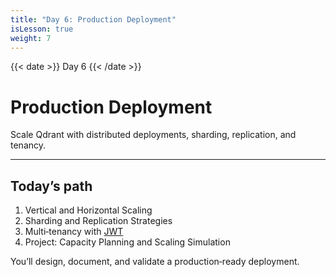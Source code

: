 ```yaml
---
title: "Day 6: Production Deployment"
isLesson: true
weight: 7
---
```


{{< date >}} Day 6 {{< /date >}}

# Production Deployment

Scale Qdrant with distributed deployments, sharding, replication, and tenancy.

---

## Today’s path

1. Vertical and Horizontal Scaling
2. Sharding and Replication Strategies
3. Multi‑tenancy with [JWT](https://jwt.io/)
4. Project: Capacity Planning and Scaling Simulation

You’ll design, document, and validate a production‑ready deployment.


